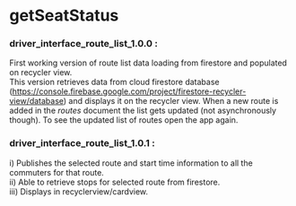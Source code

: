 # getSeatStatus

### driver_interface_route_list_1.0.0 :
First working version of route list data loading from firestore and populated on recycler view.<br>
This version retrieves data from cloud firestore database (https://console.firebase.google.com/project/firestore-recycler-view/database)
and displays it on the recycler view. When a new route is added in the *routes* document the list gets updated (not asynchronously though). To see the updated list of routes open the app again.


### driver_interface_route_list_1.0.1 :
i) Publishes the selected route and start time information to all the commuters for that route.<br>
ii) Able to retrieve stops for selected route from firestore.<br>
iii) Displays in recyclerview/cardview.<br>




